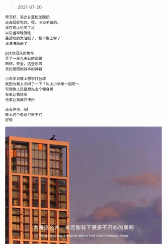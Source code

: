 >2021-07-20


```
奇亚籽，羽衣甘蓝粉加酸奶
还真挺好吃的。嗯，小白羊给的。
我在网上也买了点
以后当早晚饭吃
最近吃的太油腻了，都不敢上秤了
该清清肠道了
```

```
ppt也没来的急写
弄了一天九天云的部署
网络，安全，这些东西
真的是限制效率的神器
```

```
小白羊说晚上想学打台球
就因为我上次问了一下？叫上小学弟一起吧～
可我晚上还是想先去个健身房
有氧让我快乐
无氧让我痛并快乐
```

```
还有件事，md
晚上这个电话打是不打
好烦

```

![](../../images/summer%20and%20sea/e.jpeg)
